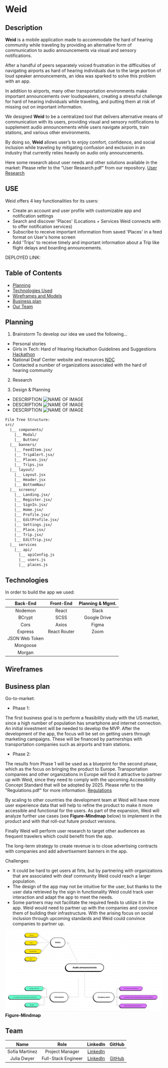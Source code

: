 # Weid

## Description

<strong>Weid</strong> is a mobile application made to accommodate the hard of hearing community while traveling by providing an alternative form of communication to audio announcements via visual and sensory notifications. 

After a handful of peers separately voiced frustration in the difficulties of navigating airports as hard of hearing individuals due to the large portion of loud speaker announcements, an idea was sparked to solve this problem with an app.

In addition to airports, many other transportation environments make important announcements over loudspeakers, creating a stressful challenge for hard of hearing individuals while traveling, and putting them at risk of missing out on important information.

We designed <strong>Weid</strong> to be a centralized tool that delivers alternative means of communication with its users, providing visual and sensory notifications to supplement audio announcements while users navigate airports, train stations, and various other environments.

By doing so, <strong>Weid</strong> allows user’s to enjoy comfort, confidence, and social inclusion while traveling by mitigating confusion and exclusion in an industry that currently relies heavily on audio only announcements.

Here some research about user needs and other solutions available in the market: Please refer to the "User Research.pdf" from our repository.
[User Research](https://github.com/gooliajulia/Hard-of-Hearing-Hackathon/blob/main/User%20Research.pdf)


## USE 
Weid offers 4 key functionalities for its users:
- Create an account and user profile with customizable app and notification settings
- Search and discover 'Places' (Locations + Services Weid connects with to offer notification services) 
- Subscribe to receive important information from saved 'Places' in a feed format on User's home screen
- Add 'Trips' to receive timely and important information about a Trip like flight delays and boarding announcements. 


DEPLOYED LINK:


## Table of Contents

- [Planning](#planning)
- [Technologies Used](#technologies)
- [Wireframes and Models](#wireframes)
- [Business plan](#business)
- [Our Team](#team)

## Planning

1. Brainstorm
To develop our idea we used the following...
- Personal stories
- Girls in Tech: Hard of Hearing Hackathon Guidelines and Suggestions [Hackathon](https://hard-of-hearing-hackathon.devpost.com/)
- National Deaf Center website and resources [NDC](https://www.nationaldeafcenter.org/)
- Contacted a number of organizations associated with the hard of hearing community

2. Research

3. Design & Planning



- DESCRIPTION
  ![NAME OF IMAGE](/IMG.png)
- DESCRIPTION
  ![NAME OF IMAGE](/IMG.png)
- DESCRIPTION
  ![NAME OF IMAGE](/IMG.png)



```
File Tree Structure:
src/
  |__ components/
    |__ Modal/
    |__ Button/
  |__ banners/
    |__ FeedItem.jsx/
    |__ TripAlert.jsx/
    |__ Places.jsx/
    |__ Trips.jsx
  |__ layout/
    |__ Layout.jsx
    |__ Header.jsx
    |__ BottomNav/
  |__ screens/
    |__ Landing.jsx/
    |__ Register.jsx/
    |__ SignIn.jsx/
    |__ Home.jsx/
    |__ Profile.jsx/
    |__ EditProfile.jsx/
    |__ Settings.jsx/
    |__ Place.jsx/
    |__ Trip.jsx/
    |__ EditTrip.jsx/
  |__ services
    |__ api/
      |__ apiConfig.js
      |__ users.js
      |__ places.js
```

## Technologies

In order to build the app we used:

|    Back-End    |  Front-End   | Planning & Mgmt. |
| :------------: | :----------: | :-------------: |
|    Nodemon     |     React    |      Slack      |
|     BCrypt     |     SCSS     |  Google Drive   |
|      Cors      |     Axios    |      Figma      |
|    Express     | React Router |      Zoom       |
| JSON Web Token |              |                 |
|    Mongoose    |              |                 |
|     Morgan     |              |                 |

## Wireframes


## Business plan

Go-to-market: 

- Phase 1: 

The first business goal is to perform a feasibility study with the US market, since a high number of population has smartphone and internet connection. An initial investment will be needed to develop the MVP. After the development of the app, the focus will be set on getting users through marketing campaigns. These will be financed by partnerships with transportation companies such as airports and train stations.

- Phase 2:

The results from Phase 1 will be used as a blueprint for the second phase, which as the focus on bringing the product to Europe. Transportation companies and other organizations in Europe will find it attractive to partner up with Weid, since they need to comply with the upcoming Accessibility Concept Standard that will be adopted by 2025. Please refer to the "Regulations.pdf" for more information. [Regulations](https://github.com/gooliajulia/Hard-of-Hearing-Hackathon/blob/main/Regulations.pdf)

By scaling to other countries the development team at Weid will have more user experience data that will help to refine the product to make it more accessible and functional for the users. As part of the expansion, Weid will analyze further use cases (see <strong>Figure-Mindmap</strong> below) to implement in the product and with that roll-out future product versions. 

Finally Weid will perform user research to target other audiences as frequent travelers which could benefit from the app. 

The long-term strategy to create revenue is to close advertising contracts with companies and add advertisement banners in the app.  

Challenges: 
- It could be hard to get users at firts, but by partnering with organizations that are associated with deaf community Weid could reach a larger population. 
- The design of the app may not be intuitive for the user, but thanks to the user data retrieved by the sign in functionality Weid could track user interaction and adapt the app to meet the needs. 
- Some partners may not facilitate the required feeds to utilize it in the app. Weid would need to partner up with the companies and convince them of building their infrastructure. With the arising focus on social inclusion through upcoming standards and Weid could convince companies to partner up. 


![F](https://github.com/gooliajulia/Hard-of-Hearing-Hackathon/blob/main/mindmap.JPG)
<strong>Figure-Mindmap</strong>

## Team

| Name | Role | LinkedIn | GitHub |
|:----:|:--------:|:-------:| :----:|
| Sofía Martinez | Project Manager | [LinkedIn](https://www.linkedin.com/in/sofia-martinez-gomez-8b5534136/)| 
| Julia Dwyer | Full-Stack Engineer |[LinkedIn](https://www.linkedin.com/in/julia-dwyer-software-engineer/)| [GitHub](https://github.com/gooliajulia)|



